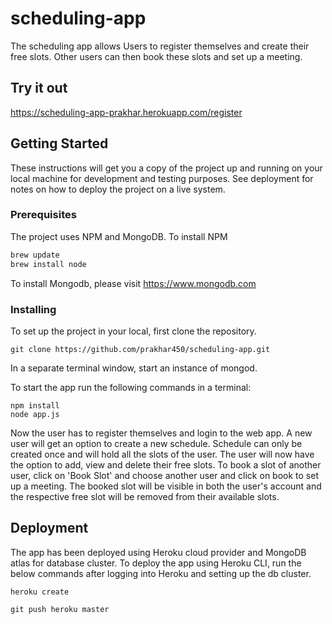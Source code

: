 # scheduling-app

The scheduling app allows Users to register themselves and create their free slots. Other users can then book these slots and set up a meeting.

## Try it out
https://scheduling-app-prakhar.herokuapp.com/register

## Getting Started

These instructions will get you a copy of the project up and running on your local machine for development and testing purposes. See deployment for notes on how to deploy the project on a live system.

### Prerequisites

The project uses NPM and MongoDB.
To install NPM
```bash
brew update
brew install node
```
To install Mongodb, please visit https://www.mongodb.com

### Installing

To set up the project in your local, first clone the repository.

```
git clone https://github.com/prakhar450/scheduling-app.git
```
In a separate terminal window, start an instance of mongod.

To start the app run the following commands in a terminal:
```
npm install
node app.js
```
Now the user has to register themselves and login to the web app.
A new user will get an option to create a new schedule. Schedule can only be created once and will hold all the slots of the user. 
The user will now have the option to add, view and delete their free slots. To book a slot of another user, click on 'Book Slot' and choose
another user and click on book to set up a meeting. The booked slot will be visible in both the user's account and the respective free slot will
be removed from their available slots.

## Deployment

The app has been deployed using Heroku cloud provider and MongoDB atlas for database cluster.
To deploy the app using Heroku CLI, run the below commands after logging into Heroku and setting up the db cluster.
```
heroku create
```
```
git push heroku master
```

